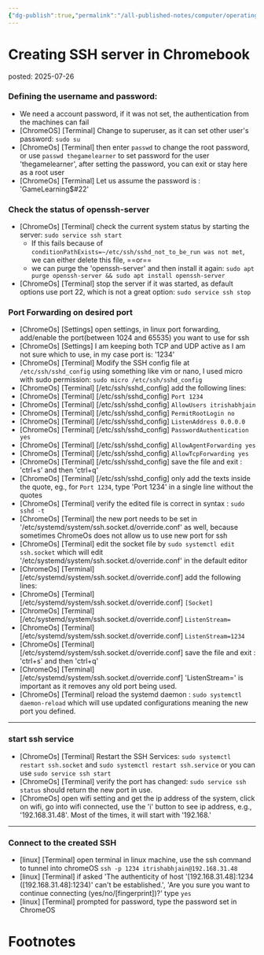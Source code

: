 ```yaml
---
{"dg-publish":true,"permalink":"/all-published-notes/computer/operating-system/chrome-os/creating-ssh-server-in-chromebook/"}
---
```


# Creating SSH server in Chromebook
posted: 2025-07-26

### Defining the username and password:
- We need a account password, if it was not set, the authentication from the machines can fail
- \[ChromeOS\] \[Terminal\] Change to superuser, as it can set other user's password: `sudo su`
- \[ChromeOs\] \[Terminal\] then enter `passwd` to change the root password, or use `passwd thegamelearner` to set password for the user 'thegamelearner', after setting the password, you can exit or stay here as a root user
- \[ChromeOs\] \[Terminal\] Let us assume the password is : 'GameLearning$#22'

### Check the status of openssh-server
- \[ChromeOs\] \[Terminal\] check the current system status by starting the server: `sudo service ssh start`
	- If this fails because of `conditionPathExists=~/etc/ssh/sshd_not_to_be_run was not met`, we can either delete this file, ==or==
	- we can purge the 'openssh-server' and then install it again: `sudo apt purge openssh-server && sudo apt install openssh-server`
- \[ChromeOs\] \[Terminal\] stop the server if it was started, as default options use port 22, which is not a great option: `sudo service ssh stop`

### Port Forwarding on desired port
- \[ChromeOs\] \[Settings\] open settings, in linux port forwarding, add/enable the port(between 1024 and 65535) you want to use for ssh
- \[ChromeOs\] \[Settings\] I am keeping both TCP and UDP active as I am not sure which to use, in my case port is: '1234'
- \[ChromeOs\] \[Terminal\] Modify the SSH config file at `/etc/ssh/sshd_config` using something like vim or nano, I used micro with sudo permission: `sudo micro /etc/ssh/sshd_config`
- \[ChromeOs\] \[Terminal\] \[/etc/ssh/sshd_config\] add the following lines:
- \[ChromeOs\] \[Terminal\] \[/etc/ssh/sshd_config\] `Port 1234`
- \[ChromeOs\] \[Terminal\] \[/etc/ssh/sshd_config\] `AllowUsers itrishabhjain`
- \[ChromeOs\] \[Terminal\] \[/etc/ssh/sshd_config\] `PermitRootLogin no`
- \[ChromeOs\] \[Terminal\] \[/etc/ssh/sshd_config\] `ListenAddress 0.0.0.0`
- \[ChromeOs\] \[Terminal\] \[/etc/ssh/sshd_config\] `PasswordAuthentication yes`
- \[ChromeOs\] \[Terminal\] \[/etc/ssh/sshd_config\] `AllowAgentForwarding yes`
- \[ChromeOs\] \[Terminal\] \[/etc/ssh/sshd_config\] `AllowTcpForwarding yes`
- \[ChromeOs\] \[Terminal\] \[/etc/ssh/sshd_config\] save the file and exit : 'ctrl+s' and then 'ctrl+q'
- \[ChromeOs\] \[Terminal\] \[/etc/ssh/sshd_config\] only add the texts inside the quote, eg., for `Port 1234`, type 'Port 1234' in a single line without the quotes
- \[ChromeOs\] \[Terminal\] verify the edited file is correct in syntax : `sudo sshd -t`
- \[ChromeOs\] \[Terminal\] the new port needs to be set in '/etc/systemd/system/ssh.socket.d/override.conf' as well, because sometimes ChromeOs does not allow us to use new port for ssh
- \[ChromeOs\] \[Terminal\] edit the socket file by `sudo systemctl edit ssh.socket` which will edit '/etc/systemd/system/ssh.socket.d/override.conf' in the default editor
- \[ChromeOs\] \[Terminal\] \[/etc/systemd/system/ssh.socket.d/override.conf\] add the following lines:
- \[ChromeOs\] \[Terminal\] \[/etc/systemd/system/ssh.socket.d/override.conf\] `[Socket]`
- \[ChromeOs\] \[Terminal\] \[/etc/systemd/system/ssh.socket.d/override.conf\] `ListenStream=`
- \[ChromeOs\] \[Terminal\] \[/etc/systemd/system/ssh.socket.d/override.conf\] `ListenStream=1234`
- \[ChromeOs\] \[Terminal\] \[/etc/systemd/system/ssh.socket.d/override.conf\] save the file and exit : 'ctrl+s' and then 'ctrl+q'
- \[ChromeOs\] \[Terminal\] \[/etc/systemd/system/ssh.socket.d/override.conf\] 'ListenStream=' is important as it removes any old port being used.
- \[ChromeOs\] \[Terminal\] reload the systemd daemon : `sudo systemctl daemon-reload` which will use updated configurations meaning the new port you defined.

---
### start ssh service
- \[ChromeOs\] \[Terminal\] Restart the SSH Services: `sudo systemctl restart ssh.socket` and `sudo systemctl restart ssh.service` or you can use `sudo service ssh start`
- \[ChromeOs\] \[Terminal\] verify the port has changed: `sudo service ssh status` should return the new port in use.
- \[ChromeOs\] open wifi setting and get the ip address of the system, click on wifi, go into wifi connected, use the 'i' button to see ip address, e.g., '192.168.31.48'. Most of the times, it will start with '192.168.'

---
### Connect to the created SSH
- \[linux\] \[Terminal\] open terminal in linux machine, use the ssh command to tunnel into chromeOS `ssh -p 1234 itrishabhjain@192.168.31.48`
- \[linux\] \[Terminal\] if asked 'The authenticity of host '\[192.168.31.48\]:1234 (\[192.168.31.48\]:1234)' can't be established.', 'Are you sure you want to continue connecting (yes/no/\[fingerprint\])?' type `yes`
- \[linux\] \[Terminal\] prompted for password, type the password set in ChromeOS

# Footnotes
[^1]:
[^2]:

